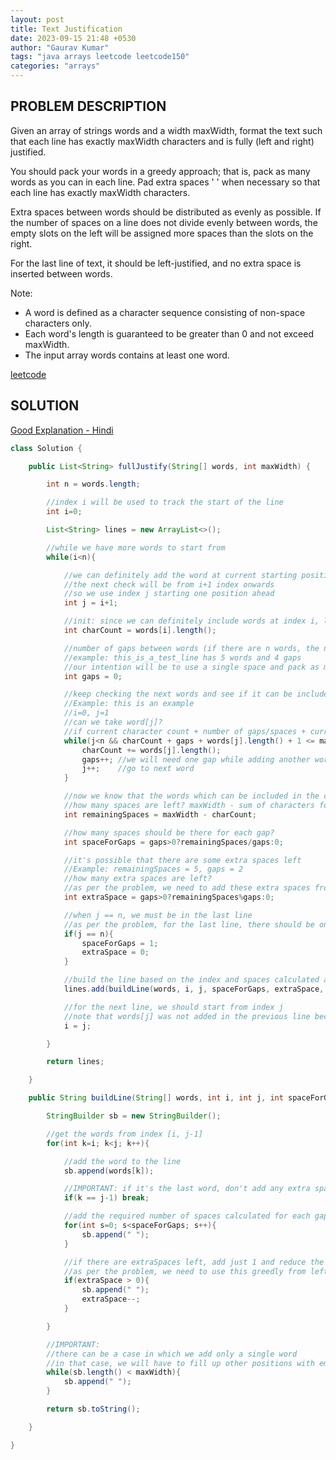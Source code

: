 ```yaml
---
layout: post
title: Text Justification
date: 2023-09-15 21:48 +0530
author: "Gaurav Kumar"
tags: "java arrays leetcode leetcode150"
categories: "arrays"
---
```


## PROBLEM DESCRIPTION

Given an array of strings words and a width maxWidth, format the text such that each line has exactly maxWidth characters and is fully (left and right) justified.

You should pack your words in a greedy approach; that is, pack as many words as you can in each line. Pad extra spaces ' ' when necessary so that each line has exactly maxWidth characters.

Extra spaces between words should be distributed as evenly as possible. If the number of spaces on a line does not divide evenly between words, the empty slots on the left will be assigned more spaces than the slots on the right.

For the last line of text, it should be left-justified, and no extra space is inserted between words.

Note:

- A word is defined as a character sequence consisting of non-space characters only.
- Each word's length is guaranteed to be greater than 0 and not exceed maxWidth.
- The input array words contains at least one word.

[leetcode](https://leetcode.com/problems/text-justification/)

## SOLUTION

[Good Explanation - Hindi](https://www.youtube.com/watch?v=jpU2LVaDa4g)

```java
class Solution {

    public List<String> fullJustify(String[] words, int maxWidth) {

        int n = words.length;

        //index i will be used to track the start of the line
        int i=0;

        List<String> lines = new ArrayList<>();

        //while we have more words to start from
        while(i<n){

            //we can definitely add the word at current starting position i
            //the next check will be from i+1 index onwards
            //so we use index j starting one position ahead
            int j = i+1;

            //init: since we can definitely include words at index i, let's add that
            int charCount = words[i].length();

            //number of gaps between words (if there are n words, the numbers of gaps will be n-1)
            //example: this_is_a_test_line has 5 words and 4 gaps
            //our intention will be to use a single space and pack as many words as possible for now
            int gaps = 0;

            //keep checking the next words and see if it can be included within maxWidth
            //Example: this is an example
            //i=0, j=1
            //can we take word[j]?
            //if current character count + number of gaps/spaces + current word length + 1 for extra space that will be added before word[j] can fit in maxWidth, we can include it
            while(j<n && charCount + gaps + words[j].length() + 1 <= maxWidth){
                charCount += words[j].length();
                gaps++; //we will need one gap while adding another word
                j++;    //go to next word
            }

            //now we know that the words which can be included in the current line are from index [i, j-1]
            //how many spaces are left? maxWidth - sum of characters for words from [i, j-1]
            int remainingSpaces = maxWidth - charCount;

            //how many spaces should be there for each gap?
            int spaceForGaps = gaps>0?remainingSpaces/gaps:0;

            //it's possible that there are some extra spaces left
            //Example: remainingSpaces = 5, gaps = 2
            //how many extra spaces are left?
            //as per the problem, we need to add these extra spaces from left to right
            int extraSpace = gaps>0?remainingSpaces%gaps:0;

            //when j == n, we must be in the last line
            //as per the problem, for the last line, there should be only 1 space between the words
            if(j == n){
                spaceForGaps = 1;
                extraSpace = 0;
            }

            //build the line based on the index and spaces calculated and add it to the list
            lines.add(buildLine(words, i, j, spaceForGaps, extraSpace, maxWidth));

            //for the next line, we should start from index j
            //note that words[j] was not added in the previous line because it did not fit within maxWidth
            i = j;

        }

        return lines;

    }

    public String buildLine(String[] words, int i, int j, int spaceForGaps, int extraSpace, int maxWidth){

        StringBuilder sb = new StringBuilder();

        //get the words from index [i, j-1]
        for(int k=i; k<j; k++){

            //add the word to the line
            sb.append(words[k]);

            //IMPORTANT: if it's the last word, don't add any extra space after that
            if(k == j-1) break;

            //add the required number of spaces calculated for each gap
            for(int s=0; s<spaceForGaps; s++){
                sb.append(" ");
            }

            //if there are extraSpaces left, add just 1 and reduce the count of it
            //as per the problem, we need to use this greedly from left to right only
            if(extraSpace > 0){
                sb.append(" ");
                extraSpace--;
            }

        }

        //IMPORTANT:
        //there can be a case in which we add only a single word
        //in that case, we will have to fill up other positions with empty space
        while(sb.length() < maxWidth){
            sb.append(" ");
        }

        return sb.toString();

    }

}
```
